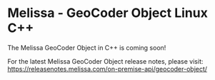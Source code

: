 # Melissa - GeoCoder Object Linux C++

The Melissa GeoCoder Object in C++ is coming soon!

For the latest Melissa GeoCoder Object release notes, please visit: https://releasenotes.melissa.com/on-premise-api/geocoder-object/
